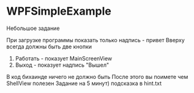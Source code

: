 WPFSimpleExample
================
Небольшое задание

При загрузке программы показать только надпись - привет 
Вверху всегда должны быть две кнопки
 1. Работать - показует MainScreenView
 2. Выход - показует надпись "Вышел" 




В код бихаинде ничего не должно быть
После этого вы поимете чем ShellView полезен
Задание на 5 минут)
подсказка в hint.txt
